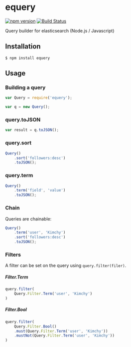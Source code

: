 # equery

[![npm version](https://badge.fury.io/js/equery.svg)](http://badge.fury.io/js/equery)
[![Build Status](https://travis-ci.org/SamyPesse/equery.png?branch=master)](https://travis-ci.org/SamyPesse/equery)


Query builder for elasticsearch (Node.js / Javascript)

## Installation

```
$ npm install equery
```

## Usage

### Building a query

```js
var Query = require('equery');

var q = new Query();
```

### query.toJSON

```js
var result = q.toJSON();
```

### query.sort

```js
Query()
    .sort('followers:desc')
    .toJSON();
```

### query.term

```js
Query()
    .term('field', 'value')
    .toJSON();
```

### Chain

Queries are chainable:

```js
Query()
    .term('user', 'Kimchy')
    .sort('followers:desc')
    .toJSON();
```


### Filters

A filter can be set on the query using `query.filter(filer)`.

##### Filter.Term

```js
query.filter(
    Query.Filter.Term('user', 'Kimchy')
)
```

##### Filter.Bool

```js
query.filter(
    Query.Filter.Bool()
    .must(Query.Filter.Term('user', 'Kimchy'))
    .mustNot(Query.Filter.Term('user', 'Kimchy'))
)
```

